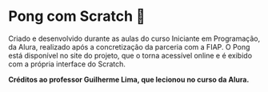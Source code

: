 # Pong com Scratch 🏓

Criado e desenvolvido durante as aulas do curso Iniciante em Programação, da Alura, realizado após a concretização da parceria com a FIAP. O Pong está disponível no site do projeto, que o torna acessível online e é exibido com a própria interface do Scratch.

**Créditos ao professor Guilherme Lima, que lecionou no curso da Alura.**
